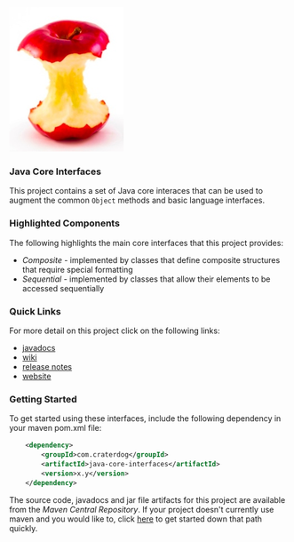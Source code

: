![Java Core Interfaces](https://github.com/craterdog/java-core-interfaces/blob/master/docs/images/AppleCore.jpg)

### Java Core Interfaces
This project contains a set of Java core interaces that can be used to augment the common `Object`
methods and basic language interfaces.

### Highlighted Components
The following highlights the main core interfaces that this project provides:
 * *Composite* - implemented by classes that define composite structures that require special formatting
 * *Sequential* - implemented by classes that allow their elements to be accessed sequentially

### Quick Links
For more detail on this project click on the following links:
 * [javadocs](http://craterdog.github.io/java-core-interfaces/latest/index.html)
 * [wiki](https://github.com/craterdog/java-core-interfaces/wiki)
 * [release notes](https://github.com/craterdog/java-core-interfaces/wiki/releases)
 * [website](http://craterdog.com)

### Getting Started
To get started using these interfaces, include the following dependency in your maven pom.xml file:

```xml
    <dependency>
        <groupId>com.craterdog</groupId>
        <artifactId>java-core-interfaces</artifactId>
        <version>x.y</version>
    </dependency>
```

The source code, javadocs and jar file artifacts for this project are available from the
*Maven Central Repository*. If your project doesn't currently use maven and you would like to,
click [here](https://github.com/craterdog/maven-parent-poms) to get started down that path quickly.
